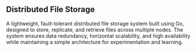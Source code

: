 ## Distributed File Storage

A lightweight, fault-tolerant distributed file storage system built using Go, designed to store, replicate, and retrieve files across multiple nodes. The system ensures data redundancy, horizontal scalability, and high availability while maintaining a simple architecture for experimentation and learning.